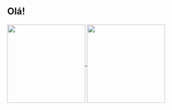 ## Olá!

<a href="https://github.com/drifernandes">
  <img height="180cm" align="center" src="https://github-readme-stats.vercel.app/api?username=drifernandes&show_icons=true&hide=contribs,prs&theme=highcontrast"/>
  <img height="180cm" align="center" src="https://github-readme-stats.vercel.app/api/top-langs/?username=drifernandes&theme=highcontrast&langs_count=8"/>
  </a>

